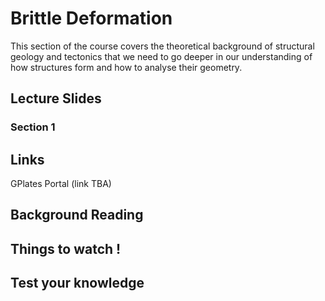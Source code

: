 # Brittle Deformation

This section of the course covers the theoretical background of structural geology and tectonics that we need to go deeper in our understanding of how structures form and how to analyse their geometry.

## Lecture Slides 

### Section 1 

<!--

<iframe src="../slideshows/Module-iv-lecture1-Brittle-deformation.reveal.html" title="Slideshow" width=100%, height=500, allowfullscreen></iframe>

-->

## Links

GPlates Portal (link TBA)

## Background Reading

## Things to watch !

## Test your knowledge 


